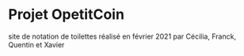 # Projet OpetitCoin
site de notation de toilettes réalisé en février 2021 par Cécilia, Franck, Quentin et Xavier